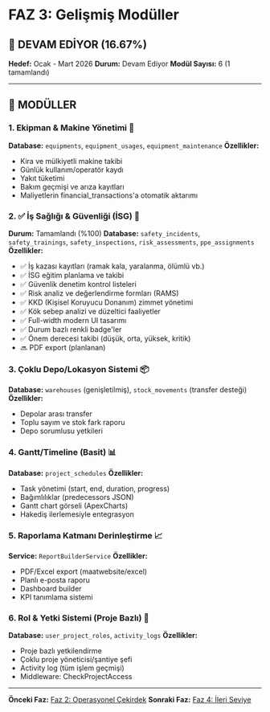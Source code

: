 # FAZ 3: Gelişmiş Modüller
## 🚧 DEVAM EDİYOR (16.67%)

**Hedef:** Ocak - Mart 2026
**Durum:** Devam Ediyor
**Modül Sayısı:** 6 (1 tamamlandı)

---

## 🎯 MODÜLLER

### 1. Ekipman & Makine Yönetimi 🚜
**Database:** `equipments`, `equipment_usages`, `equipment_maintenance`
**Özellikler:**
- Kira ve mülkiyetli makine takibi
- Günlük kullanım/operatör kaydı
- Yakıt tüketimi
- Bakım geçmişi ve arıza kayıtları
- Maliyetlerin financial_transactions'a otomatik aktarımı

### 2. ✅ İş Sağlığı & Güvenliği (İSG) 👷
**Durum:** Tamamlandı (%100)
**Database:** `safety_incidents`, `safety_trainings`, `safety_inspections`, `risk_assessments`, `ppe_assignments`
**Özellikler:**
- ✅ İş kazası kayıtları (ramak kala, yaralanma, ölümlü vb.)
- ✅ İSG eğitim planlama ve takibi
- ✅ Güvenlik denetim kontrol listeleri
- ✅ Risk analiz ve değerlendirme formları (RAMS)
- ✅ KKD (Kişisel Koruyucu Donanım) zimmet yönetimi
- ✅ Kök sebep analizi ve düzeltici faaliyetler
- ✅ Full-width modern UI tasarımı
- ✅ Durum bazlı renkli badge'ler
- ✅ Önem derecesi takibi (düşük, orta, yüksek, kritik)
- 🔜 PDF export (planlanan)

### 3. Çoklu Depo/Lokasyon Sistemi 📦
**Database:** `warehouses` (genişletilmiş), `stock_movements` (transfer desteği)
**Özellikler:**
- Depolar arası transfer
- Toplu sayım ve stok fark raporu
- Depo sorumlusu yetkileri

### 4. Gantt/Timeline (Basit) 📊
**Database:** `project_schedules`
**Özellikler:**
- Task yönetimi (start, end, duration, progress)
- Bağımlılıklar (predecessors JSON)
- Gantt chart görseli (ApexCharts)
- Hakediş ilerlemesiyle entegrasyon

### 5. Raporlama Katmanı Derinleştirme 📈
**Service:** `ReportBuilderService`
**Özellikler:**
- PDF/Excel export (maatwebsite/excel)
- Planlı e-posta raporu
- Dashboard builder
- KPI tanımlama sistemi

### 6. Rol & Yetki Sistemi (Proje Bazlı) 🎯
**Database:** `user_project_roles`, `activity_logs`
**Özellikler:**
- Proje bazlı yetkilendirme
- Çoklu proje yöneticisi/şantiye şefi
- Activity log (tüm işlem geçmişi)
- Middleware: CheckProjectAccess

---

**Önceki Faz:** [Faz 2: Operasyonel Çekirdek](./faz2-operasyonel-moduller.md)
**Sonraki Faz:** [Faz 4: İleri Seviye](./faz4-ileri-seviye.md)
